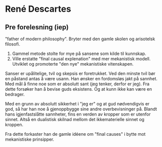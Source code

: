 René Descartes
==============
Pre forelesning (iep)
---------------------
"father of modern philosophy".
Bryter med den gamle skolen og arisotelsk filosofi.
 1. Gammel metode stolte for mye på sansene som kilde til kunnskap.
 2. Ville erstatte "final causal explenation" med mer mekanistisk modell.
Utviklet og promoterte "den nye" mekanistiske vitenskapen.

Sanser er upålitelige, tvil og skepsis er foretrukket.
Ved den minste tvil bør en påstand antas å være usann.
Han ønsker en fordomsløs jakt på sannhet.
Med mål å finne noe som er absolutt sant (jeg tenker, derfor er jeg).
Fra dette forsøker han å bevise guds eksistens.
Og at kunn ikke kan være en bedrager.

Med en grunn av absolutt sikkerhet i "jeg er" og at gud nødvendigvis er god,
så har han noe å gjenoppbygge sine andre overbevisninger på.
Blandt hans igjenfastslåtte sannheter, fins en verden av kropper som er
utenfor sinnet.
Altså en dualistisk skilnad mellom det ikkematerielle sinnet og kroppen.

Fra dette forkaster han de gamle idéene om "final causes" i bytte mot
mekanistiske prinsipper.

